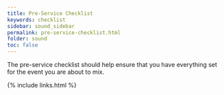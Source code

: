 ```yaml
---
title: Pre-Service Checklist
keywords: checklist
sidebar: sound_sidebar
permalink: pre-service-checklist.html
folder: sound
toc: false
---
```


The pre-service checklist should help ensure that you have everything set for the event you are about to mix.

{% include links.html %}
